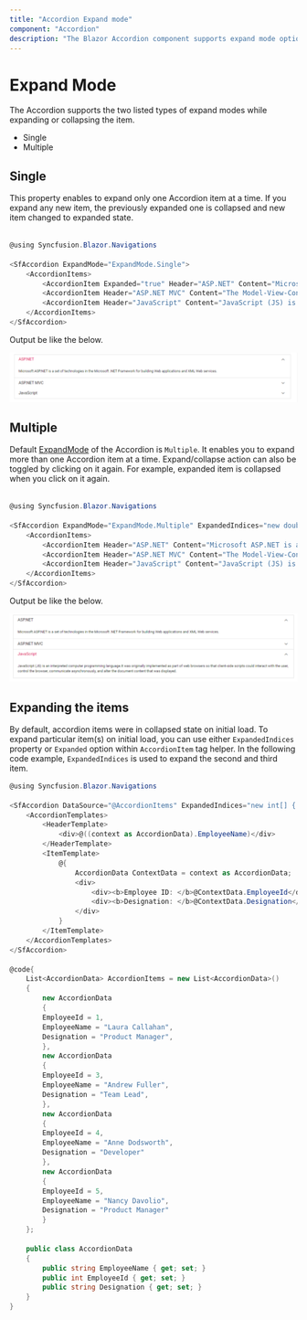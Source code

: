 ```yaml
---
title: "Accordion Expand mode"
component: "Accordion"
description: "The Blazor Accordion component supports expand mode options, that specify the types of expand mode while expanding or collapsing an item."
---
```


# Expand Mode

 The Accordion supports the two listed types of expand modes while expanding or collapsing the item.

* Single
* Multiple

## Single

This property enables to expand only one Accordion item at a time. If you expand any new item, the previously expanded one is collapsed and new item changed to expanded state.

```csharp

@using Syncfusion.Blazor.Navigations

<SfAccordion ExpandMode="ExpandMode.Single">
    <AccordionItems>
        <AccordionItem Expanded="true" Header="ASP.NET" Content="Microsoft ASP.NET is a set of technologies in the Microsoft .NET Framework for building Web applications and XML Web services."></AccordionItem>
        <AccordionItem Header="ASP.NET MVC" Content="The Model-View-Controller (MVC) architectural pattern separates an application into three main components: the model, the view, and the controller."></AccordionItem>
        <AccordionItem Header="JavaScript" Content="JavaScript (JS) is an interpreted computer programming language.It was originally implemented as part of web browsers so that client-side scripts could interact with the user, control the browser, communicate asynchronously, and alter the document content that was displayed."></AccordionItem>
    </AccordionItems>
</SfAccordion>

```

Output be like the below.

![Accordion Control with expand mode of single type](./images/acrdnSingle.png)

## Multiple

Default [ExpandMode](https://help.syncfusion.com/cr/aspnetcore-blazor/Syncfusion.Blazor~Syncfusion.Blazor.Navigations.SfAccordion~ExpandMode.html) of the Accordion is `Multiple`. It enables you to expand more than one Accordion item at a time. Expand/collapse action can also be toggled by clicking on it again. For example, expanded item is collapsed when you click on it again.

```csharp

@using Syncfusion.Blazor.Navigations

<SfAccordion ExpandMode="ExpandMode.Multiple" ExpandedIndices="new double[] { 0, 2 }">
    <AccordionItems>
        <AccordionItem Header="ASP.NET" Content="Microsoft ASP.NET is a set of technologies in the Microsoft .NET Framework for building Web applications and XML Web services."></AccordionItem>
        <AccordionItem Header="ASP.NET MVC" Content="The Model-View-Controller (MVC) architectural pattern separates an application into three main components: the model, the view, and the controller."></AccordionItem>
        <AccordionItem Header="JavaScript" Content="JavaScript (JS) is an interpreted computer programming language.It was originally implemented as part of web browsers so that client-side scripts could interact with the user, control the browser, communicate asynchronously, and alter the document content that was displayed."></AccordionItem>
    </AccordionItems>
</SfAccordion>

```

Output be like the below.

![Accordion Control with expand mode of multiple type](./images/acrdnMultiple.png)

## Expanding the items

By default, accordion items were in collapsed state on initial load. To expand particular item(s) on initial load, you can use either `ExpandedIndices` property or `Expanded` option within `AccordionItem` tag helper. In the following code example, `ExpandedIndices` is used to expand the second and third item.

```csharp
@using Syncfusion.Blazor.Navigations

<SfAccordion DataSource="@AccordionItems" ExpandedIndices="new int[] { 1, 2 }">
    <AccordionTemplates>
        <HeaderTemplate>
            <div>@((context as AccordionData).EmployeeName)</div>
        </HeaderTemplate>
        <ItemTemplate>
            @{
                AccordionData ContextData = context as AccordionData;
                <div>
                    <div><b>Employee ID: </b>@ContextData.EmployeeId</div>
                    <div><b>Designation: </b>@ContextData.Designation</div>
                </div>
            }
        </ItemTemplate>
    </AccordionTemplates>
</SfAccordion>

@code{
    List<AccordionData> AccordionItems = new List<AccordionData>()
    {
        new AccordionData
        {
        EmployeeId = 1,
        EmployeeName = "Laura Callahan",
        Designation = "Product Manager",
        },
        new AccordionData
        {
        EmployeeId = 3,
        EmployeeName = "Andrew Fuller",
        Designation = "Team Lead",
        },
        new AccordionData
        {
        EmployeeId = 4,
        EmployeeName = "Anne Dodsworth",
        Designation = "Developer"
        },
        new AccordionData
        {
        EmployeeId = 5,
        EmployeeName = "Nancy Davolio",
        Designation = "Product Manager"
        }
    };

    public class AccordionData
    {
        public string EmployeeName { get; set; }
        public int EmployeeId { get; set; }
        public string Designation { get; set; }
    }
}
```
